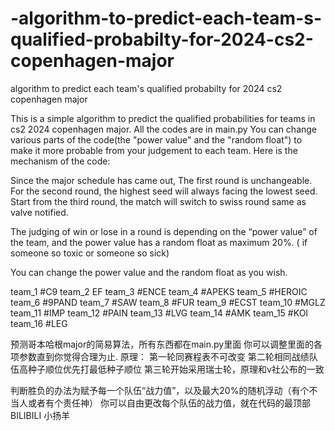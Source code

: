 # -algorithm-to-predict-each-team-s-qualified-probabilty-for-2024-cs2-copenhagen-major
 algorithm to predict each team's qualified probabilty for 2024 cs2 copenhagen major

This is a simple algorithm to predict the qualified probabilities for teams in cs2 2024 copenhagen major. All the codes are in main.py
You can change various parts of the code(the "power value" and the "random float") to make it more probable from your judgement to each team.
Here is the mechanism of the code:



Since the major schedule has came out, The first round is unchangeable. 
For the second round, the highest seed will always facing the lowest seed.
Start from the third round, the match will switch to swiss round same as valve notified.

The judging of win or lose in a round is depending on the “power value” of the team, and the power value has a random float as maximum 20%. ( if someone so toxic or someone so sick)

You can change the power value and the random float as you wish.

team_1  #C9
team_2 EF
team_3  #ENCE
team_4   #APEKS
team_5  #HEROIC
team_6 #9PAND
team_7  #SAW
team_8   #FUR
team_9  #ECST
team_10   #MGLZ
team_11  #IMP
team_12   #PAIN
team_13   #LVG
team_14   #AMK
team_15  #KOI
team_16  #LEG




预测哥本哈根major的简易算法，所有东西都在main.py里面
你可以调整里面的各项参数直到你觉得合理为止.
原理：
第一轮同赛程表不可改变
第二轮相同战绩队伍高种子顺位优先打最低种子顺位
第三轮开始采用瑞士轮，原理和v社公布的一致

判断胜负的办法为赋予每一个队伍“战力值”，以及最大20%的随机浮动（有个不当人或者有个责任神）
你可以自由更改每个队伍的战力值，就在代码的最顶部
BILIBILI 小扬羊
